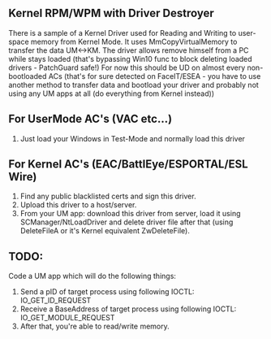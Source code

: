 Kernel RPM/WPM with Driver Destroyer
---------------------------------------------------------------------------------------------------------

There is a sample of a Kernel Driver used for Reading and Writing to user-space memory from Kernel Mode.
It uses MmCopyVirtualMemory to transfer the data UM<->KM.
The driver allows remove himself from a PC while stays loaded (that's bypassing Win10 func to block deleting loaded drivers - PatchGuard safe!)
For now this should be UD on almost every non-bootloaded ACs (that's for sure detected on FaceIT/ESEA - you have to use another method to transfer data and bootload your driver and probably not using any UM apps at all (do everything from Kernel instead))

For UserMode AC's (VAC etc...)
---------------------------------------------------------------------------------------------------------

1. Just load your Windows in Test-Mode and normally load this driver

For Kernel AC's (EAC/BattlEye/ESPORTAL/ESL Wire)
---------------------------------------------------------------------------------------------------------

1. Find any public blacklisted certs and sign this driver.
2. Upload this driver to a host/server.
3. From your UM app: download this driver from server, load it using SCManager/NtLoadDriver and delete driver file after that (using DeleteFileA or it's Kernel equivalent ZwDeleteFile).

TODO:
---------------------------------------------------------------------------------------------------------
Code a UM app which will do the following things:
1. Send a pID of target process using following IOCTL: IO_GET_ID_REQUEST
2. Receive a BaseAddress of target process using following IOCTL: IO_GET_MODULE_REQUEST
3. After that, you're able to read/write memory.
